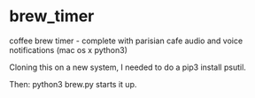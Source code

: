 # brew_timer
coffee brew timer - complete with parisian cafe audio and voice notifications (mac os x python3)

Cloning this on a new system, I needed to do a pip3 install psutil.

Then: python3 brew.py starts it up.
